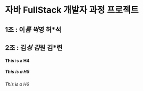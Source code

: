 # 자바 FullStack 개발자 과정 프로젝트
## 1조 : 이*름 박*영 허*석
## 2조 : 김*성 김*원  김*련
#### This is a H4
##### This is a H5
###### This is a H6
